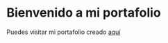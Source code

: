 # Bienvenido a mi portafolio

Puedes visitar mi portafolio creado [aquí](https://jmedinalezama.github.io/portafolio-cv/)
